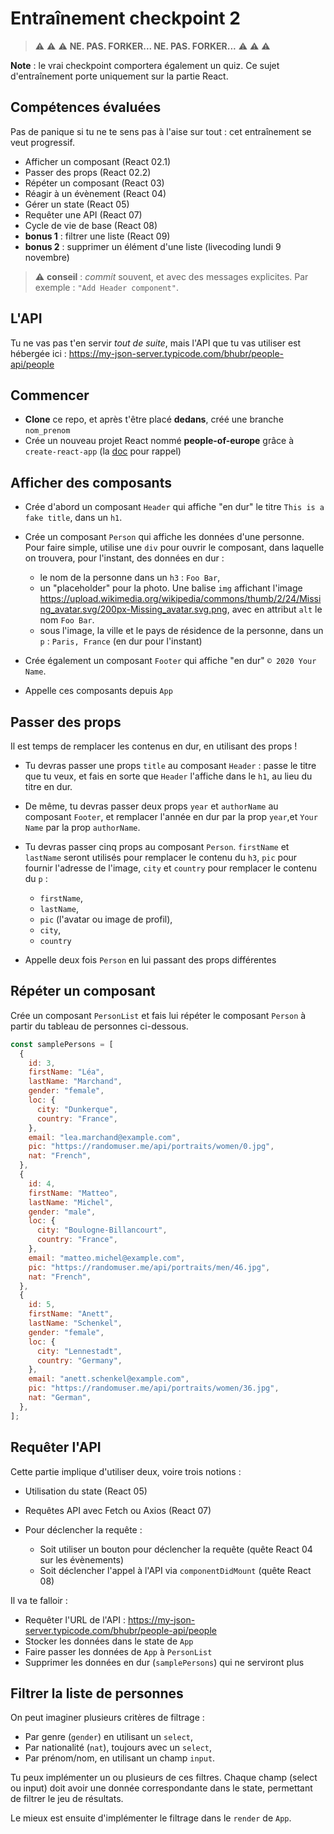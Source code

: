 # Entraînement checkpoint 2

> :warning: :warning: :warning: **NE. PAS. FORKER... NE. PAS. FORKER...** :warning: :warning: :warning:

**Note** : le vrai checkpoint comportera également un quiz. Ce sujet d'entraînement porte uniquement sur la partie React.

## Compétences évaluées

Pas de panique si tu ne te sens pas à l'aise sur tout : cet entraînement se veut progressif.

- Afficher un composant (React 02.1)
- Passer des props (React 02.2)
- Répéter un composant (React 03)
- Réagir à un évènement (React 04)
- Gérer un state (React 05)
- Requêter une API (React 07)
- Cycle de vie de base (React 08)
- **bonus 1** : filtrer une liste (React 09)
- **bonus 2** : supprimer un élément d'une liste (livecoding lundi 9 novembre)

> :warning: **conseil** : _commit_ souvent, et avec des messages explicites. Par exemple : `"Add Header component"`.

## L'API

Tu ne vas pas t'en servir _tout de suite_, mais l'API que tu vas utiliser est hébergée ici : <https://my-json-server.typicode.com/bhubr/people-api/people>

## Commencer

- **Clone** ce repo, et après t'être placé **dedans**, créé une branche `nom_prenom`
- Crée un nouveau projet React nommé **people-of-europe** grâce à `create-react-app` (la [doc](https://create-react-app.dev/docs/getting-started#quick-start) pour rappel)

## Afficher des composants

- Crée d'abord un composant `Header` qui affiche "en dur" le titre `This is a fake title`, dans un `h1`.
- Crée un composant `Person` qui affiche les données d'une personne. Pour faire simple, utilise une `div` pour ouvrir le composant, dans laquelle on trouvera, pour l'instant, des données en dur :

  - le nom de la personne dans un `h3` : `Foo Bar`,
  - un "placeholder" pour la photo. Une balise `img` affichant l'image <https://upload.wikimedia.org/wikipedia/commons/thumb/2/24/Missing_avatar.svg/200px-Missing_avatar.svg.png>, avec en attribut `alt` le nom `Foo Bar`.
  - sous l'image, la ville et le pays de résidence de la personne, dans un `p` : `Paris, France` (en dur pour l'instant)

- Crée également un composant `Footer` qui affiche "en dur" `© 2020 Your Name`.
- Appelle ces composants depuis `App`

## Passer des props

Il est temps de remplacer les contenus en dur, en utilisant des props !

- Tu devras passer une props `title` au composant `Header` : passe le titre que tu veux, et fais en sorte que `Header` l'affiche dans le `h1`, au lieu du titre en dur.
- De même, tu devras passer deux props `year` et `authorName` au composant `Footer`, et remplacer l'année en dur par la prop `year`,et `Your Name` par la prop `authorName`.
- Tu devras passer cinq props au composant `Person`. `firstName` et `lastName` seront utilisés pour remplacer le contenu du `h3`, `pic` pour fournir l'adresse de l'image, `city` et `country` pour remplacer le contenu du `p` :

  - `firstName`,
  - `lastName`,
  - `pic` (l'avatar ou image de profil),
  - `city`,
  - `country`

- Appelle deux fois `Person` en lui passant des props différentes

## Répéter un composant

Crée un composant `PersonList` et fais lui répéter le composant `Person` à partir du tableau de personnes ci-dessous.

```javascript
const samplePersons = [
  {
    id: 3,
    firstName: "Léa",
    lastName: "Marchand",
    gender: "female",
    loc: {
      city: "Dunkerque",
      country: "France",
    },
    email: "lea.marchand@example.com",
    pic: "https://randomuser.me/api/portraits/women/0.jpg",
    nat: "French",
  },
  {
    id: 4,
    firstName: "Matteo",
    lastName: "Michel",
    gender: "male",
    loc: {
      city: "Boulogne-Billancourt",
      country: "France",
    },
    email: "matteo.michel@example.com",
    pic: "https://randomuser.me/api/portraits/men/46.jpg",
    nat: "French",
  },
  {
    id: 5,
    firstName: "Anett",
    lastName: "Schenkel",
    gender: "female",
    loc: {
      city: "Lennestadt",
      country: "Germany",
    },
    email: "anett.schenkel@example.com",
    pic: "https://randomuser.me/api/portraits/women/36.jpg",
    nat: "German",
  },
];
```

## Requêter l'API

Cette partie implique d'utiliser deux, voire trois notions :

- Utilisation du state (React 05)
- Requêtes API avec Fetch ou Axios (React 07)
- Pour déclencher la requête :

  - Soit utiliser un bouton pour déclencher la requête (quête React 04 sur les évènements)
  - Soit déclencher l'appel à l'API via `componentDidMount` (quête React 08)

Il va te falloir :

- Requêter l'URL de l'API : <https://my-json-server.typicode.com/bhubr/people-api/people>
- Stocker les données dans le state de `App`
- Faire passer les données de `App` à `PersonList`
- Supprimer les données en dur (`samplePersons`) qui ne serviront plus

## Filtrer la liste de personnes

On peut imaginer plusieurs critères de filtrage :

- Par genre (`gender`) en utilisant un `select`,
- Par nationalité (`nat`), toujours avec un `select`,
- Par prénom/nom, en utilisant un champ `input`.

Tu peux implémenter un ou plusieurs de ces filtres. Chaque champ (select ou input) doit avoir une donnée correspondante dans le state, permettant de filtrer le jeu de résultats.

Le mieux est ensuite d'implémenter le filtrage dans le `render` de `App`.
